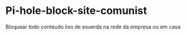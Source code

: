 # Pi-hole-block-site-comunist
 Bloquear todo conteudo lixo de esuerda na rede da empresa ou em casa
